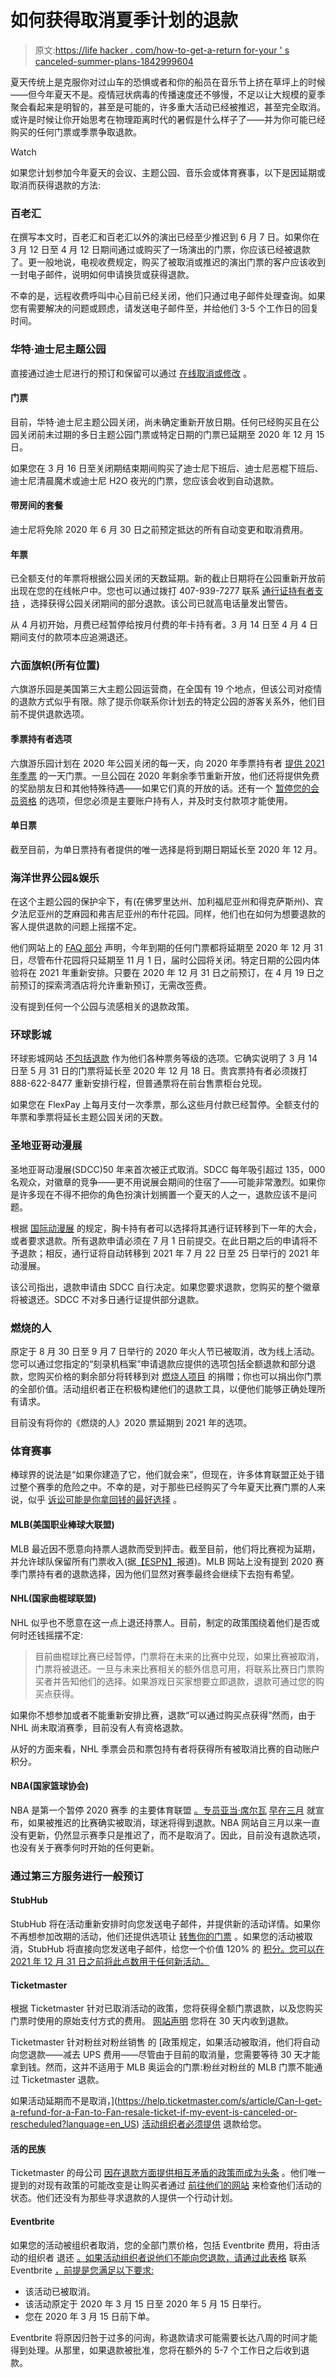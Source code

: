 # 如何获得取消夏季计划的退款

> 原文:[https://life hacker . com/how-to-get-a-return for-your ' s canceled-summer-plans-1842999604](https://lifehacker.com/how-to-get-a-refund-for-your-canceled-summer-plans-1842999604)

夏天传统上是克服你对过山车的恐惧或者和你的船员在音乐节上挤在草坪上的时候——但今年夏天不是。疫情冠状病毒的传播速度还不够慢，不足以让大规模的夏季聚会看起来是明智的，甚至是可能的，许多重大活动已经被推迟，甚至完全取消。或许是时候让你开始思考在物理距离时代的暑假是什么样子了——并为你可能已经购买的任何门票或季票争取退款。

Watch

如果您计划参加今年夏天的会议、主题公园、音乐会或体育赛事，以下是因延期或取消而获得退款的方法:

### **百老汇**

在撰写本文时，百老汇和百老汇以外的演出已经至少推迟到 6 月 7 日。如果你在 3 月 12 日至 4 月 12 日期间通过或购买了一场演出的门票，你应该已经被退款了。更一般地说，电视收费规定，购买了被取消或推迟的演出门票的客户应该收到一封电子邮件，说明如何申请换货或获得退款。

不幸的是，远程收费呼叫中心目前已经关闭，他们只通过电子邮件处理查询。如果您有需要解决的问题或顾虑，请发送电子邮件至，并给他们 3-5 个工作日的回复时间。

### **华特·迪士尼主题公园**

直接通过迪士尼进行的预订和保留可以通过 [在线取消或修改](https://disneyworld.disney.go.com/login/?returnUrl=https%3A%2F%2Fdisneyworld.disney.go.com%2Fplan%2F) 。

#### **门票**

目前，华特·迪士尼主题公园关闭，尚未确定重新开放日期。任何已经购买且在公园关闭前未过期的多日主题公园门票或特定日期的门票已延期至 2020 年 12 月 15 日。

如果您在 3 月 16 日至关闭期结束期间购买了迪士尼下班后、迪士尼恶棍下班后、迪士尼清晨魔术或迪士尼 H2O 夜光的门票，您应该会收到自动退款。

#### **带房间的套餐**

迪士尼将免除 2020 年 6 月 30 日之前预定抵达的所有自动变更和取消费用。

#### **年票**

已全额支付的年票将根据公园关闭的天数延期。新的截止日期将在公园重新开放前出现在您的在线帐户中。您也可以通过拨打 407-939-7277 联系 [通行证持有者支持](https://disneyworld.disney.go.com/help/email/annual-passholder/) ，选择获得公园关闭期间的部分退款。该公司已就高电话量发出警告。

从 4 月初开始，月费已经暂停给按月付费的年卡持有者。3 月 14 日至 4 月 4 日期间支付的款项本应追溯退还。

### **六面旗帜(所有位置)**

六旗游乐园是美国第三大主题公园运营商，在全国有 19 个地点，但该公司对疫情的退款方式似乎有限。除了提示你联系你计划去的特定公园的游客关系外，他们目前不提供退款选项。

#### **季票持有者选项**

六旗游乐园计划在 2020 年公园关闭的每一天，向 2020 年季票持有者 [提供 2021 年季票](https://www.sixflags.com/america/plan-your-visit/coronavirus-update) 的一天门票。一旦公园在 2020 年剩余季节重新开放，他们还将提供免费的奖励朋友日和其他特殊待遇——如果它们真的开放的话。还有一个 [暂停您的会员资格](https://feedback.sixflags.com/membersupport/pause.aspx) 的选项，但您必须是主要账户持有人，并及时支付款项才能使用。

#### **单日票**

截至目前，为单日票持有者提供的唯一选择是将到期日期延长至 2020 年 12 月。

### **海洋世界公园&娱乐**

在这个主题公园的保护伞下，有(在佛罗里达州、加利福尼亚州和得克萨斯州)、宾夕法尼亚州的芝麻园和弗吉尼亚州的布什花园。同样，他们也在如何为想要退款的客人提供退款的问题上摇摆不定。

他们网站上的 [FAQ 部分](https://seaworldentertainment.com/blog/coronavirus/) 声明，今年到期的任何门票都将延期至 2020 年 12 月 31 日，尽管布什花园将只延期至 11 月 1 日，届时公园将关闭。特定日期的公园内体验将在 2021 年重新安排。只要在 2020 年 12 月 31 日之前预订，在 4 月 19 日之前预订的探索湾酒店将允许重新预订，无需改签费。

没有提到任何一个公园与流感相关的退款政策。

### 环球影城

环球影城网站 [不包括退款](https://www.universalstudioshollywood.com/web/en/us/Safety-and-Travel-Update) 作为他们各种票务等级的选项。它确实说明了 3 月 14 日至 5 月 31 日的门票将延长至 2020 年 12 月 18 日。贵宾票持有者必须拨打 888-622-8477 重新安排行程，但普通票将在前台售票柜台兑现。

如果您在 FlexPay 上每月支付一次季票，那么这些月付款已经暂停。全额支付的年票和季票将延长主题公园关闭的天数。

### **圣地亚哥动漫展**

圣地亚哥动漫展(SDCC)50 年来首次被正式取消。SDCC 每年吸引超过 135，000 名观众，对徽章的竞争——更不用说展会期间的住宿了——可能非常激烈。如果你是许多现在不得不把你的角色扮演计划搁置一个夏天的人之一，退款应该不是问题。

根据 [国际动漫展](https://www.comic-con.org/comic-con-2020-refund-request-form) 的规定，胸卡持有者可以选择将其通行证转移到下一年的大会，或者要求退款。所有退款申请必须在 7 月 1 日前提交。在此日期之后的申请将不予退款；相反，通行证将自动转移到 2021 年 7 月 22 日至 25 日举行的 2021 年动漫展。

该公司指出，退款申请由 SDCC 自行决定。如果您要求退款，您购买的整个徽章将被退还。SDCC 不对多日通行证提供部分退款。

### **燃烧的人**

原定于 8 月 30 日至 9 月 7 日举行的 2020 年火人节已被取消，改为线上活动。您可以通过您指定的“刻录机档案”申请退款应提供的选项包括全额退款和部分退款，您购买价格的剩余部分将转移到对 [燃烧人项目](https://burningman.org/culture/history/brc-history/afterburn/2013-2/related/burning-man-project/) 的捐赠；你也可以捐出你门票的全部价值。活动组织者正在积极构建他们的退款工具，以便他们能够正确处理所有请求。

目前没有将你的《燃烧的人》2020 票延期到 2021 年的选项。

### **体育赛事**

棒球界的说法是“如果你建造了它，他们就会来”，但现在，许多体育联盟正处于错过整个赛季的危险之中。不幸的是，对于那些已经购买了今年夏天比赛门票的人来说，似乎 [诉讼可能是你拿回钱的最好选择](https://www.usatoday.com/story/sports/2020/03/25/coronavirus-update-nba-nhl-mlb-hold-ticket-refunds-limbo/2908586001/) 。

#### **MLB(美国职业棒球大联盟)**

MLB 最近因不愿意向持票人退款而受到抨击。截至目前，他们将比赛视为延期，并允许球队保留所有门票收入(据[【ESPN】](https://www.espn.com/mlb/story/_/id/29074691/fans-sue-ticket-refunds-ask-class-action)报道)。MLB 网站上没有提到 2020 赛季门票持有者的退款选择，因为他们显然对赛季最终会继续下去抱有希望。

#### **NHL(国家曲棍球联盟)**

NHL 似乎也不愿意在这一点上退还持票人。目前，制定的政策围绕着他们是否或何时还钱摇摆不定:

> 目前曲棍球比赛已经暂停，门票将在未来的比赛中兑现，如果比赛被取消，门票将被退还。一旦与未来比赛相关的额外信息可用，将联系比赛日门票购买者并告知他们的选择。如果游戏日买家想要立即退款，退款可通过您的购买点获得。

如果你不想参加或者不能重新安排比赛，退款“可以通过购买点获得”然而，由于 NHL 尚未取消赛季，目前没有人有资格退款。

从好的方面来看，NHL 季票会员和票包持有者将获得所有被取消比赛的自动账户积分。

#### **NBA(国家篮球协会)**

NBA 是第一个暂停 2020 赛季 的主要体育联盟 [。专员亚当·席尔瓦](https://www.espn.com/nba/story/_/id/28887560/nba-suspends-season-further-notice-player-tests-positive-coronavirus) [早在三月](https://www.nbcsports.com/bayarea/warriors/nba-will-honor-refund-tickets-games-postponed-due-coronavirus) 就宣布，如果被推迟的比赛确实被取消，球迷将得到退款。NBA 网站自三月以来一直没有更新，仍然显示赛季只是推迟了，而不是取消了。因此，目前没有退款选项，也没有关于赛季何时开始的任何更新。

### **通过第三方服务进行一般预订**

#### StubHub

StubHub 将在活动重新安排时向您发送电子邮件，并提供新的活动详情。如果你不再想参加改期的活动，他们还提供选项让 [转售你的门票](https://www.stubhub.com/sell/) 。如果您的活动被取消，StubHub 将直接向您发送电子邮件，给您一个价值 120% 的 [积分。您可以在 2021 年 12 月 31 日之前将此点数用于任何新活动。](http://stubhub.custhelp.com/app/answers/answer_view/a_id/1001856/categoryRecordID/RN_CATEGORY_429/categorySelected/RN_CATEGORY_429)

#### **Ticketmaster**

根据 Ticketmaster 针对已取消活动的政策，您将获得全额门票退款，以及您购买门票时使用的原始支付方式的费用。 [网站声明](https://blog.ticketmaster.com/guidelines-canceled-postponed-events/) 您将在 30 天内收到退款。

Ticketmaster 针对粉丝对粉丝销售 的 [政策规定，如果活动被取消，他们将自动向您退款——减去 UPS 费用——尽管由于目前的取消量，您需要等待 30 天才能拿到钱。然而，这并不适用于 MLB 奥运会的门票:粉丝对粉丝的 MLB 门票不能通过 Ticketmaster 退款。

如果活动延期而不是取消，](https://help.ticketmaster.com/s/article/Can-I-get-a-refund-for-a-Fan-to-Fan-resale-ticket-if-my-event-is-canceled-or-rescheduled?language=en_US) [活动组织者必须提供](https://help.ticketmaster.com/s/article/Can-I-get-a-refund-for-a-Fan-to-Fan-resale-ticket-if-my-event-is-canceled-or-rescheduled?language=en_US) 退款给您。

#### **活的民族**

Ticketmaster 的母公司 [因在退款方面提供相互矛盾的政策而成为头条](https://www.usatoday.com/story/entertainment/music/2020/04/20/coronavirus-ticket-refunds-wont-happen-many-postponed-concerts/2989116001/) 。他们唯一提到的对现有政策的可能改变是让购买者通过 [前往他们的网站](https://concerts.livenation.com/eventstatus?status=rescheduled) 来检查他们活动的状态。他们还没有为那些寻求退款的人提供一个行动计划。

#### **Eventbrite**

如果您的活动被组织者取消，您的全部门票价格，包括 Eventbrite 费用，将由活动的组织者 退还 [。如果活动组织者说他们不能向您退款，请通过此表格](https://www.eventbrite.com/support/articles/en_US/How_To/can-i-get-a-refund?lg=en_US) 联系 Eventbrite [，前提是您满足以下要求:](https://www.eventbrite.com/attendee-refund-request/)

*   该活动已被取消。
*   该活动原定于 2020 年 3 月 15 日至 2020 年 5 月 15 日举行。
*   您在 2020 年 3 月 15 日前下单。

Eventbrite 将原因归咎于过多的问询，称退款请求可能需要长达八周的时间才能得到处理。从那里，如果退款被批准，您将在额外的 5-7 个工作日之后收到退款。